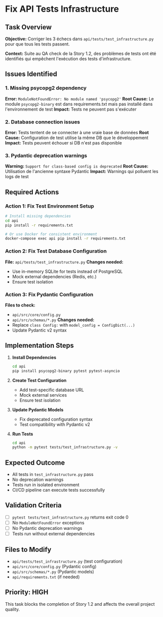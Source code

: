 <!-- Powered by BMAD™ Core -->

# Fix API Tests Infrastructure

## Task Overview

**Objective:** Corriger les 3 échecs dans `api/tests/test_infrastructure.py` pour que tous les tests passent.

**Context:** Suite au QA check de la Story 1.2, des problèmes de tests ont été identifiés qui empêchent l'exécution des tests d'infrastructure.

## Issues Identified

### 1. Missing psycopg2 dependency
**Error:** `ModuleNotFoundError: No module named 'psycopg2'`
**Root Cause:** Le module `psycopg2-binary` est dans requirements.txt mais pas installé dans l'environnement de test
**Impact:** Tests ne peuvent pas s'exécuter

### 2. Database connection issues
**Error:** Tests tentent de se connecter à une vraie base de données
**Root Cause:** Configuration de test utilise la même DB que le développement
**Impact:** Tests peuvent échouer si DB n'est pas disponible

### 3. Pydantic deprecation warnings
**Warning:** `Support for class-based config is deprecated`
**Root Cause:** Utilisation de l'ancienne syntaxe Pydantic
**Impact:** Warnings qui polluent les logs de test

## Required Actions

### Action 1: Fix Test Environment Setup
```bash
# Install missing dependencies
cd api
pip install -r requirements.txt

# Or use Docker for consistent environment
docker-compose exec api pip install -r requirements.txt
```

### Action 2: Fix Test Database Configuration
**File:** `api/tests/test_infrastructure.py`
**Changes needed:**
- Use in-memory SQLite for tests instead of PostgreSQL
- Mock external dependencies (Redis, etc.)
- Ensure test isolation

### Action 3: Fix Pydantic Configuration
**Files to check:**
- `api/src/core/config.py`
- `api/src/schemas/*.py`
**Changes needed:**
- Replace `class Config:` with `model_config = ConfigDict(...)`
- Update Pydantic v2 syntax

## Implementation Steps

1. **Install Dependencies**
   ```bash
   cd api
   pip install psycopg2-binary pytest pytest-asyncio
   ```

2. **Create Test Configuration**
   - Add test-specific database URL
   - Mock external services
   - Ensure test isolation

3. **Update Pydantic Models**
   - Fix deprecated configuration syntax
   - Test compatibility with Pydantic v2

4. **Run Tests**
   ```bash
   cd api
   python -m pytest tests/test_infrastructure.py -v
   ```

## Expected Outcome

- All tests in `test_infrastructure.py` pass
- No deprecation warnings
- Tests run in isolated environment
- CI/CD pipeline can execute tests successfully

## Validation Criteria

- [ ] `pytest tests/test_infrastructure.py` returns exit code 0
- [ ] No `ModuleNotFoundError` exceptions
- [ ] No Pydantic deprecation warnings
- [ ] Tests run without external dependencies

## Files to Modify

- `api/tests/test_infrastructure.py` (test configuration)
- `api/src/core/config.py` (Pydantic config)
- `api/src/schemas/*.py` (Pydantic models)
- `api/requirements.txt` (if needed)

## Priority: HIGH

This task blocks the completion of Story 1.2 and affects the overall project quality.
